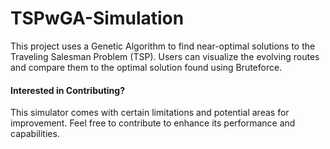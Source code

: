 # TSPwGA-Simulation
This project uses a Genetic Algorithm to find near-optimal solutions to the Traveling Salesman Problem (TSP). Users can visualize the evolving routes and compare them to the optimal solution found using Bruteforce.


#### Interested in Contributing?
This simulator comes with certain limitations and potential areas for improvement. Feel free to contribute to enhance its performance and capabilities.
